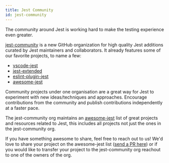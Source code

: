 ```yaml
---
title: Jest Community
id: jest-community
---
```


The community around Jest is working hard to make the testing experience even
greater.

[jest-community](https://github.com/jest-community) is a new GitHub organization
for high quality Jest additions curated by Jest maintainers and collaborators.
It already features some of our favorite projects, to name a few:

* [vscode-jest](https://github.com/jest-community/vscode-jest)
* [jest-extended](https://github.com/jest-community/jest-extended)
* [eslint-plugin-jest](https://github.com/jest-community/eslint-plugin-jest)
* [awesome-jest](https://github.com/jest-community/awesome-jest)

Community projects under one organisation are a great way for Jest to experiment
with new ideas/techniques and approaches. Encourage contributions from the
community and publish contributions independently at a faster pace.

The jest-community org maintains an
[awesome-jest](https://github.com/jest-community/awesome-jest) list of great
projects and resources related to Jest, this includes all projects not just the
ones in the jest-community org.

If you have something awesome to share, feel free to reach out to us! We'd love
to share your project on the awesome-jest list
([send a PR here](https://github.com/jest-community/awesome-jest/pulls)) or if
you would like to transfer your project to the jest-community org reachout to
one of the owners of the org.
